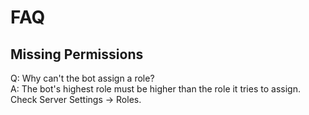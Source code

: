 # FAQ

## Missing Permissions 
Q: Why can't the bot assign a role?  
A: The bot's highest role must be higher than the role it tries to assign. Check Server Settings → Roles.